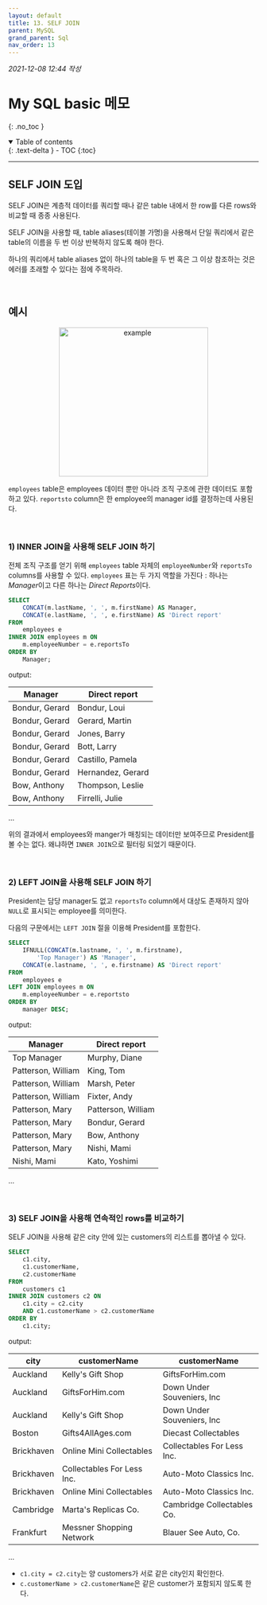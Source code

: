 ```yaml
---
layout: default
title: 13. SELF JOIN
parent: MySQL
grand_parent: Sql
nav_order: 13
---
```


*2021-12-08 12:44 작성*

# My SQL basic 메모
{: .no_toc }

<details open markdown="block">
  <summary>
    Table of contents
  </summary>
  {: .text-delta }
- TOC
{:toc}
</details>

---

## SELF JOIN 도입

SELF JOIN은 계층적 데이터를 쿼리할 때나 같은 table 내에서 한 row를 다른 rows와 비교할 때 종종 사용된다.

SELF JOIN을 사용할 때, table aliases(테이블 가명)을 사용해서 단일 쿼리에서 같은 table의 이름을 두 번 이상 반복하지 않도록 해야 한다. 

하나의 쿼리에서 table aliases 없이 하나의 table을 두 번 혹은 그 이상 참조하는 것은 에러를 초래할 수 있다는 점에 주목하라.

<br/>

## 예시

<p align="center">
  <img src="https://www.mysqltutorial.org/wp-content/uploads/2019/08/employees.png" width="300" title="example">
</p>

`employees` table은 employees 데이터 뿐만 아니라 조직 구조에 관한 데이터도 포함하고 있다. `reportsto` column은 한 employee의 manager id를 결정하는데 사용된다.

<br/>

### 1) INNER JOIN을 사용해 SELF JOIN 하기

전체 조직 구조를 얻기 위해 `employees` table 자체의 `employeeNumber`와 `reportsTo` columns를 사용할 수 있다. `employees` 표는 두 가지 역할을 가진다
: 하나는 *Manager*이고 다른 하나는 *Direct Reports*이다.

~~~~sql
SELECT
    CONCAT(m.lastName, ', ', m.firstName) AS Manager,
    CONCAT(e.lastName, ', ', e.firstName) AS 'Direct report'
FROM
    employees e
INNER JOIN employees m ON
    m.employeeNumber = e.reportsTo
ORDER BY
    Manager;
~~~~

output:

| Manager            | Direct report      |
|--------------------|--------------------|
| Bondur, Gerard     | Bondur, Loui       |
| Bondur, Gerard     | Gerard, Martin     |
| Bondur, Gerard     | Jones, Barry       |
| Bondur, Gerard     | Bott, Larry        |
| Bondur, Gerard     | Castillo, Pamela   |
| Bondur, Gerard     | Hernandez, Gerard  |
| Bow, Anthony       | Thompson, Leslie   |
| Bow, Anthony       | Firrelli, Julie    |

...

위의 결과에서 employees와 manger가 매칭되는 데이터만 보여주므로 President를 볼 수는 없다. 왜냐하면 `INNER JOIN`으로 필터링 되었기 때문이다.

<br/>

### 2) LEFT JOIN을 사용해 SELF JOIN 하기

President는 담당 manager도 없고 `reportsTo` column에서 대상도 존재하지 않아 `NULL`로 표시되는 employee를 의미한다.

다음의 구문에서는 `LEFT JOIN` 절을 이용해 President를 포함한다.

~~~~sql
SELECT
    IFNULL(CONCAT(m.lastname, ', ', m.firstname),
        'Top Manager') AS 'Manager',
    CONCAT(e.lastname, ', ', e.firstname) AS 'Direct report'
FROM
    employees e
LEFT JOIN employees m ON
    m.employeeNumber = e.reportsto
ORDER BY
    manager DESC;
~~~~

output:

| Manager            | Direct report      |
|--------------------|--------------------|
| Top Manager        | Murphy, Diane      |
| Patterson, William | King, Tom          |
| Patterson, William | Marsh, Peter       |
| Patterson, William | Fixter, Andy       |
| Patterson, Mary    | Patterson, William |
| Patterson, Mary    | Bondur, Gerard     |
| Patterson, Mary    | Bow, Anthony       |
| Patterson, Mary    | Nishi, Mami        |
| Nishi, Mami        | Kato, Yoshimi      |

...

<br/>

### 3) SELF JOIN을 사용해 연속적인 rows를 비교하기

SELF JOIN을 사용해 같은 city 안에 있는 customers의 리스트를 뽑아낼 수 있다.

~~~~sql
SELECT
    c1.city,
    c1.customerName,
    c2.customerName
FROM
    customers c1
INNER JOIN customers c2 ON
    c1.city = c2.city
    AND c1.customerName > c2.customerName
ORDER BY
    c1.city;
~~~~

output:

| city          | customerName                 | customerName                   |
|---------------|------------------------------|--------------------------------|
| Auckland      | Kelly's Gift Shop            | GiftsForHim.com                |
| Auckland      | GiftsForHim.com              | Down Under Souveniers, Inc     |
| Auckland      | Kelly's Gift Shop            | Down Under Souveniers, Inc     |
| Boston        | Gifts4AllAges.com            | Diecast Collectables           |
| Brickhaven    | Online Mini Collectables     | Collectables For Less Inc.     |
| Brickhaven    | Collectables For Less Inc.   | Auto-Moto Classics Inc.        |
| Brickhaven    | Online Mini Collectables     | Auto-Moto Classics Inc.        |
| Cambridge     | Marta's Replicas Co.         | Cambridge Collectables Co.     |
| Frankfurt     | Messner Shopping Network     | Blauer See Auto, Co.           |

...

- `c1.city = c2.city`는 양 customers가 서로 같은 city인지 확인한다.
- `c.customerName > c2.customerName`은 같은 customer가 포함되지 않도록 한다.
